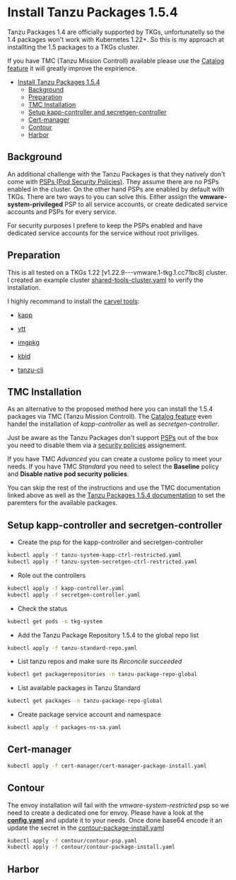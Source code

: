 # Install Tanzu Packages 1.5.4

Tanzu Packages 1.4 are officially supported by TKGs, unfortunatelly so the 1.4 packages won't work with Kubernetes 1.22+. So this is my approach at installting the 1.5 packages to a TKGs cluster.

If you have TMC (Tanzu Mission Controll) available please use the [Catalog feature](https://docs.vmware.com/en/VMware-Tanzu-Mission-Control/services/tanzumc-using/GUID-EF35646D-8762-41F1-95E5-D2F35ED71BA1.html) it will greatly improve the expirience.

- [Install Tanzu Packages 1.5.4](#install-tanzu-packages-154)
  - [Background](#background)
  - [Preparation](#preparation)
  - [TMC Installation](#tmc-installation)
  - [Setup kapp-controller and secretgen-controller](#setup-kapp-controller-and-secretgen-controller)
  - [Cert-manager](#cert-manager)
  - [Contour](#contour)
  - [Harbor](#harbor)

## Background

An additional challenge with the Tanzu Packages is that they natively don't come with [PSPs (Pod Security Policies)](https://kubernetes.io/docs/concepts/security/pod-security-policy/). They assume there are no PSPs enabled in the cluster. On the other hand PSPs are enabled by default with TKGs. There are two ways to you can solve this. Either assign the **vmware-system-privileged** PSP to all service accounts, or create dedicated service accounts and PSPs for every service.

For security purposes I prefere to keep the PSPs enabled and have dedicated service accounts for the service without root priviliges.

## Preparation

This is all tested on a TKGs 1.22 [v1.22.9---vmware.1-tkg.1.cc71bc8] cluster. I created an example cluster [shared-tools-cluster.yaml](shared-tools-cluster.yaml) to verify the installation.

I highly recommand to install the [carvel tools](https://carvel.dev/):

- [kapp](https://carvel.dev/kapp/docs/v0.52.0/install/)
  
- [ytt](https://carvel.dev/ytt/docs/v0.42.0/install/)
  
- [imgpkg](https://carvel.dev/imgpkg/docs/v0.31.0/install/)
  
- [kbld](https://carvel.dev/kbld/docs/v0.34.0/install/)

- [tanzu-cli](https://github.com/vmware-tanzu/community-edition/releases/tag/v0.12.1)

## TMC Installation

As an alternative to the proposed method here you can install the 1.5.4 packages via TMC (Tanzu Mission Controll). The [Catalog feature](https://docs.vmware.com/en/VMware-Tanzu-Mission-Control/services/tanzumc-using/GUID-EF35646D-8762-41F1-95E5-D2F35ED71BA1.html) even handel the installation of *kapp-controller* as well as *secretgen-controller*.

Just be aware as the Tanzu Packages don't support [PSPs](https://kubernetes.io/docs/concepts/security/pod-security-policy/) out of the box you need to disable them via a [security policies](https://docs.vmware.com/en/VMware-Tanzu-Mission-Control/services/tanzumc-using/GUID-939955FC-17EF-4A84-B686-CAF0BBE018D4.html) assignement.

If you have TMC *Advanced* you can create a custome policy to meet your needs. If you have TMC *Standard* you need to select the **Baseline** policy and **Disable native pod security policies**.

You can skip the rest of the instructions and use the TMC documentation linked above as well as the [Tanzu Packages 1.5.4 documentation](https://docs.vmware.com/en/VMware-Tanzu-Kubernetes-Grid/1.5/vmware-tanzu-kubernetes-grid-15/GUID-packages-index.html) to set the paremters for the available packages.

## Setup kapp-controller and secretgen-controller

- Create the psp for the kapp-controller and secretgen-controller

```bash
kubectl apply -f tanzu-system-kapp-ctrl-restricted.yaml
kubectl apply -f tanzu-system-secretgen-ctrl-restricted.yaml
```

- Role out the controllers

```bash
kubectl apply -f kapp-controller.yaml
kubectl apply -f secretgen-controller.yaml
```

- Check the status

```bash
kubectl get pods -n tkg-system
```

- Add the Tanzu Package Repository 1.5.4 to the global repo list

```bash
kubectl apply -f tanzu-standard-repo.yaml
```

- List tanzu repos and make sure its *Reconcile succeeded*

```bash
kubectl get packagerepositories -n tanzu-package-repo-global
```

- List available packages in Tanzu Standard

```bash
kubectl get packages -n tanzu-package-repo-global
```

- Create package service account and namespace

```bash
kubectl apply -f packages-ns-sa.yaml
```

## Cert-manager

```bash
kubectl apply -f cert-manager/cert-manager-package-install.yaml
```

## Contour

The envoy installation will fail with the *vmware-system-restricted* psp so we need to create a dedicated one for envoy. Please have a look at the **[config.yaml](contour/config.yaml)** and update it to your needs. Once done base64 encode it an update the secret in the [contour-package-install.yaml](contour/contour-package-install.yaml)

```bash
kubectl apply -f contour/contour-psp.yaml
kubectl apply -f contour/contour-package-install.yaml
```

## Harbor

